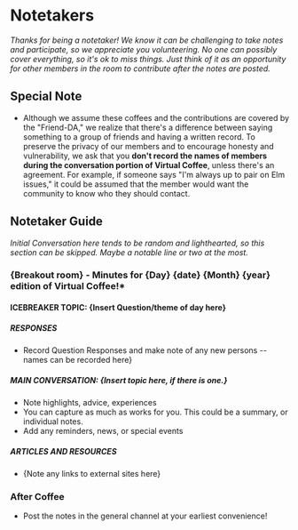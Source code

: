 # Notetakers

_Thanks for being a notetaker! We know it can be challenging to take notes and participate, so we appreciate you volunteering. No one can possibly cover everything, so it's ok to miss things. Just think of it as an opportunity for other members in the room to contribute after the notes are posted._

## Special Note

- Although we assume these coffees and the contributions are covered by the "Friend-DA," we realize that there's a difference between saying something to a group of friends and having a written record. To preserve the privacy of our members and to encourage honesty and vulnerability, we ask that you **don't record the names of members during the conversation portion of Virtual Coffee**, unless there's an agreement. For example, if someone says "I'm always up to pair on Elm issues," it could be assumed that the member would want the community to know who they should contact.

## Notetaker Guide

_Initial Conversation here tends to be random and lighthearted, so this section can be skipped. Maybe a notable line or two at the most._

### {Breakout room} - Minutes for {Day} {date} {Month} {year} edition of Virtual Coffee!\*

#### ICEBREAKER TOPIC: {Insert Question/theme of day here}

##### RESPONSES

- Record Question Responses and make note of any new persons -- names can be recorded here}

##### MAIN CONVERSATION: {Insert topic here, if there is one.}

- Note highlights, advice, experiences
- You can capture as much as works for you. This could be a summary, or individual notes.
- Add any reminders, news, or special events

##### ARTICLES AND RESOURCES

- {Note any links to external sites here}

### After Coffee
- Post the notes in the general channel at your earliest convenience!
